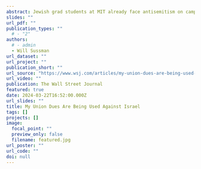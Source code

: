 ```yaml
---
abstract: Jewish grad students at MIT already face antisemitism on campus. Their anti-Israel union won’t divert their dues to charity.
slides: ""
url_pdf: ""
publication_types: ""
  # - "2"
authors:
  # - admin
  - Will Sussman
url_dataset: ""
url_project: ""
publication_short: ""
url_source: "https://www.wsj.com/articles/my-union-dues-are-being-used-against-israel-mit-grad-school-d106b26a"
url_video: ""
publication: The Wall Street Journal
featured: true
date: 2024-03-22T16:52:00.000Z
url_slides: ""
title: My Union Dues Are Being Used Against Israel
tags: []
projects: []
image:
  focal_point: ""
  preview_only: false
  filename: featured.jpg
url_poster: ""
url_code: ""
doi: null
---
```


